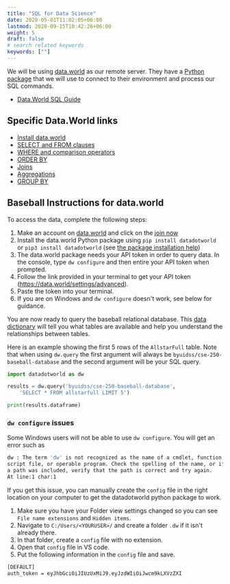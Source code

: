 ```yaml
---
title: "SQL for Data Science"
date: 2020-05-01T11:02:05+06:00
lastmod: 2020-09-15T10:42:26+06:00
weight: 5
draft: false
# search related keywords
keywords: [""]
---
```


We will be using [data.world](https://data.world/) as our remote server. They have a [Python package](https://github.com/datadotworld/data.world-py) that we will use to connect to their environment and process our SQL commands.

- [Data.World SQL Guide](https://docs.data.world/documentation/sql/concepts/basic/intro.html)

## Specific Data.World links

* [Install data.world](https://datadotworld.github.io/data.world-py/python.html)
* [SELECT and FROM clauses](https://docs.data.world/documentation/sql/concepts/basic/SELECT_and_FROM.html)
* [WHERE and comparison operators](https://docs.data.world/documentation/sql/concepts/basic/WHERE.html)
* [ORDER BY](https://docs.data.world/documentation/sql/concepts/basic/ORDER_BY.html)
* [Joins](https://docs.data.world/documentation/sql/concepts/intermediate/Joins.html)
* [Aggregations](https://docs.data.world/documentation/sql/concepts/intermediate/aggregations.html)
* [GROUP BY](https://docs.data.world/documentation/sql/concepts/intermediate/GROUP_BY.html)

## Baseball Instructions for data.world

To access the data, complete the following steps:

1. Make an account on [data.world](https://data.world/login) and click on the [join now](dataworld_join.png)
2. Install the data.world Python package using `pip install datadotworld` or `pip3 install datadotworld` (see [the package installation help](../../python-for-data-science/))
3. The data.world package needs your API token in order to query data. In the console, type `dw configure` and then entire your API token when prompted.
4. Follow the link provided in your terminal to get your API token (<https://data.world/settings/advanced>).
5. Paste the token into your terminal.
6. If you are on Windows and `dw configure` doesn't work, see below for guidance.

You are now ready to query the baseball relational database. This [data dictionary](http://www.seanlahman.com/files/database/readme2017.txt) will tell you what tables are available and help you understand the relationships between tables. 

Here is an example showing the first 5 rows of the `AllstarFull` table. Note that when using `dw.query` the first argument will always be `byuidss/cse-250-baseball-database` and the second argument will be your SQL query.

```python
import datadotworld as dw

results = dw.query('byuidss/cse-250-baseball-database', 
    'SELECT * FROM allstarfull LIMIT 5')

print(results.dataframe)
```

### `dw configure` issues

Some Windows users will not be able to use `dw configure`.  You will get an error such as

```sh
dw : The term 'dw' is not recognized as the name of a cmdlet, function, 
script file, or operable program. Check the spelling of the name, or if 
a path was included, verify that the path is correct and try again.
At line:1 char:1
```

If you get this issue, you can manually create the `config` file in the right location on your computer to get the datadotworld python package to work.

1. Make sure you have your Folder view settings changed so you can see `File name extensions` and `Hidden items`.
1. Navigate to `C:/Users/<YOURUSER>/` and create a folder `.dw` if it isn't already there.
1. In that folder, create a `config` file with no extension.
1. Open that `config` file in VS code.
1. Put the following information in the `config` file and save.

```sh
[DEFAULT]
auth_token = eyJhbGciOiJIUzUxMiJ9.eyJzdWIiOiJwcm9kLXVzZXI
```
